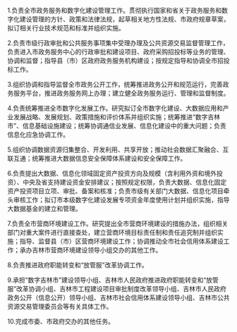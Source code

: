 1.负责全市政务服务和数字化建设管理工作。贯彻执行国家和省关于政务服务和数字化建设管理的方针、政策和法律法规，起草相关地方性法规、市政府规章草案，拟订相关行业技术规范和标准并组织实施。

2.负责市级行政审批和公共服务事项集中受理办理及公共资源交易监督管理工作，负责进入市政务服务中心的行政审批和建设项目、政府采购招投标等业务的管理、协调和监督；指导县（市）区政府政务服务机构建设；按规定指导和协调全市招投标工作。

3.组织协调和指导监督全市政务公开工作，统筹推进政务公开和规范运行，完善政务服务平台，推进政务服务网上办理；建立健全政务服务运行、管理和监督制度。

4.负责统筹推进全市数字化发展工作。研究拟订全市数字化建设、大数据应用和产业发展战略、发展规划、政策措施和评价体系并组织实施；统筹推进“数字吉林市”、信息基础设施建设；统筹协调通信业发展、信息化建设中的重大问题；负责信息化应急协调工作。

5.组织协调数据资源归集整合、开发利用、共享开放；推动社会数据汇聚融合、互联互通；统筹推进大数据信息安全保障体系建设和安全保障工作。

6.负责提出大数据、信息化领域固定资产投资方向及规模（含利用外资和境外投资）、中央及省支持建设资金安排建议；按照规定权限，负责大数据、信息化固定资产投资项目立项、审批、备案和核准；负责市级有关部门大数据、信息化项目牵头审核工作；拟订市本级数字化建设发展专项资金年度使用计划并组织实施，指导大数据基金的建立和管理。

7.负责全市营商环境建设工作。研究提出全市营商环境建设的措施办法，组织相关部门对重大案件进行直接查处，建立营商环境目标责任制和责任追究制并组织实施；指导、监督县（市）区营商环境建设工作；协调推动全市社会信用体系建设工作；承办吉林市营商环境建设领导小组交办的其他工作。

8.负责推进政府职能转变和“放管服”改革协调工作。

9.承担“数字吉林市”建设领导小组、吉林市人民政府推进政府职能转变和“放管服”改革协调小组、吉林市工程建设项目审批制度改革领导小组、吉林市人民政府政务公开（信息公开）领导小组、吉林市社会信用体系建设领导小组、吉林市公共资源交易管理委员会等有关具体工作。

10.完成市委、市政府交办的其他任务。